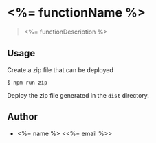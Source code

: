 # <%= functionName %>

> <%= functionDescription %>

## Usage

Create a zip file that can be deployed

```
$ npm run zip
```

Deploy the zip file generated in the `dist` directory.

## Author

- <%= name %> <<%= email %>>